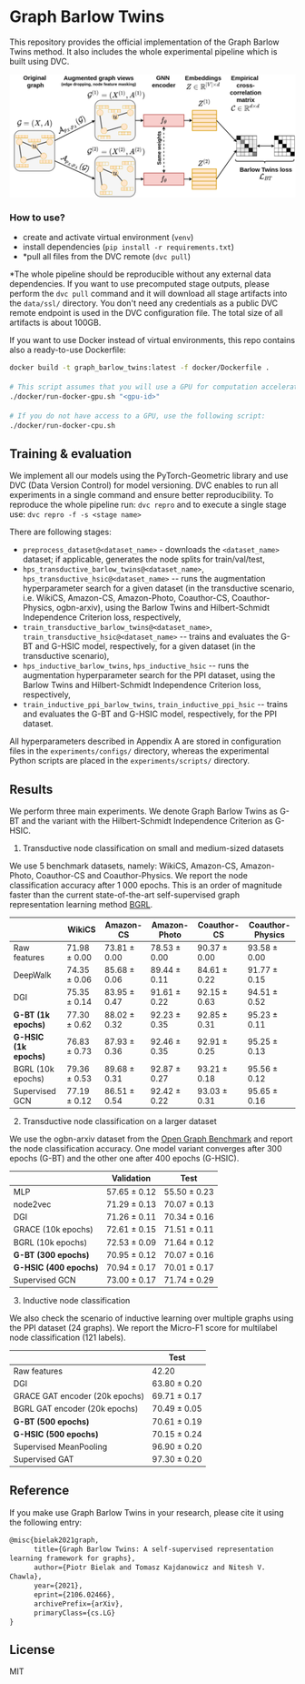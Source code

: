 # Graph Barlow Twins
This repository provides the official implementation of the Graph Barlow Twins method. 
It also includes the whole experimental pipeline which is built using DVC.

![](assets/model.png)

### How to use?
- create and activate virtual environment (`venv`)
- install dependencies (`pip install -r requirements.txt`)
- *pull all files from the DVC remote (`dvc pull`) 

*The whole pipeline should be reproducible without any external data dependencies. 
If you want to use precomputed stage outputs, please perform the `dvc pull` command
and it will download all stage artifacts into the `data/ssl/` directory. You don't
need any credentials as a public DVC remote endpoint is used in the DVC configuration 
file. The total size of all artifacts is about 100GB.

If you want to use Docker instead of virtual environments, this repo contains also
a ready-to-use Dockerfile:
```bash
docker build -t graph_barlow_twins:latest -f docker/Dockerfile .

# This script assumes that you will use a GPU for computation acceleration. 
./docker/run-docker-gpu.sh "<gpu-id>"  

# If you do not have access to a GPU, use the following script:
./docker/run-docker-cpu.sh
```

## Training & evaluation
We implement all our models using the PyTorch-Geometric library and use DVC 
(Data Version Control) for model versioning. DVC enables to run all experiments 
in a single command and ensure better reproducibility. To reproduce the whole 
pipeline run: `dvc repro` and to execute a single stage use: `dvc repro -f -s <stage name>`

There are following stages:
- `preprocess_dataset@<dataset_name>` - downloads the `<dataset_name>` dataset; if applicable, generates the node splits for train/val/test,
- `hps_transductive_barlow_twins@<dataset_name>`, `hps_transductive_hsic@<dataset_name>` -- runs the augmentation hyperparameter search for a given dataset (in the transductive scenario, i.e. WikiCS, Amazon-CS, Amazon-Photo, Coauthor-CS, Coauthor-Physics, ogbn-arxiv), using the Barlow Twins and Hilbert-Schmidt Independence Criterion loss, respectively,
- `train_transductive_barlow_twins@<dataset_name>`, `train_transductive_hsic@<dataset_name>` -- trains and evaluates the G-BT and G-HSIC model, respectively, for a given dataset (in the transductive scenario),
- `hps_inductive_barlow_twins`, `hps_inductive_hsic` -- runs the augmentation hyperparameter search for the PPI dataset, using the Barlow Twins and Hilbert-Schmidt Independence Criterion loss, respectively,
- `train_inductive_ppi_barlow_twins`, `train_inductive_ppi_hsic` -- trains and evaluates the G-BT and G-HSIC model, respectively, for the PPI dataset.

All hyperparameters described in Appendix A are stored in configuration files in 
the `experiments/configs/` directory, whereas the experimental Python scripts are 
placed in the `experiments/scripts/` directory. 


## Results
We perform three main experiments. We denote Graph Barlow Twins as G-BT and the 
variant with the Hilbert-Schmidt Independence Criterion as G-HSIC.

1. Transductive node classification on small and medium-sized datasets

We use 5 benchmark datasets, namely: WikiCS, Amazon-CS, Amazon-Photo, Coauthor-CS 
and Coauthor-Physics. We report the node classification accuracy after 1 000 epochs.
This is an order of magnitude faster than the current state-of-the-art self-supervised
graph representation learning method [BGRL](https://arxiv.org/pdf/2102.06514.pdf).

|   | WikiCS | Amazon-CS | Amazon-Photo | Coauthor-CS | Coauthor-Physics |
|---|--------|-----------|--------------|-------------|------------------|
Raw features |  71.98 ± 0.00 | 73.81 ±  0.00 | 78.53 ± 0.00 | 90.37 ± 0.00 | 93.58 ± 0.00 |
DeepWalk     |  74.35 ± 0.06 | 85.68 ± 0.06 | 89.44 ± 0.11 | 84.61 ± 0.22 | 91.77 ± 0.15 |
DGI | 75.35 ± 0.14 | 83.95 ± 0.47  | 91.61 ± 0.22 |  92.15 ± 0.63 | 94.51 ± 0.52 |
**G-BT (1k epochs)** | 77.30 ± 0.62 | 88.02 ± 0.32 | 92.23 ± 0.35 | 92.85 ± 0.31 | 95.23 ± 0.11 |
**G-HSIC (1k epochs)** | 76.83 ± 0.73 | 87.93 ± 0.36 | 92.46 ± 0.35 | 92.91 ± 0.25 | 95.25 ± 0.13|
BGRL (10k epochs)  | 79.36 ± 0.53 | 89.68 ± 0.31 | 92.87 ± 0.27 | 93.21 ± 0.18 | 95.56 ± 0.12 |
Supervised GCN | 77.19 ± 0.12 | 86.51 ± 0.54 | 92.42 ± 0.22 | 93.03 ± 0.31 | 95.65 ± 0.16 |

2. Transductive node classification on a larger dataset

We use the ogbn-arxiv dataset from the [Open Graph Benchmark](https://ogb.stanford.edu/) 
and report the node classification accuracy. One model variant converges after 300 epochs
(G-BT) and the other one after 400 epochs (G-HSIC).

|   | Validation | Test |
|---|------------|------|
MLP              | 57.65 ± 0.12 | 55.50 ± 0.23 |
node2vec         | 71.29 ± 0.13 | 70.07 ± 0.13 |
DGI              | 71.26 ± 0.11 | 70.34 ± 0.16 |
GRACE (10k epochs) | 72.61 ± 0.15 | 71.51 ± 0.11 |
BGRL (10k epochs)  | 72.53 ± 0.09 | 71.64 ± 0.12 |
**G-BT (300 epochs)** | 70.95 ± 0.12 | 70.07 ± 0.16 |
**G-HSIC (400 epochs)** | 70.94 ± 0.17 | 70.01 ± 0.17 |
Supervised GCN | 73.00 ± 0.17 | 71.74 ± 0.29 |

3. Inductive node classification

We also check the scenario of inductive learning over multiple graphs using the 
PPI dataset (24 graphs). We report the Micro-F1 score for multilabel node classification
(121 labels).

|   | Test |
|---|------|
Raw features    | 42.20 |
DGI     | 63.80 ± 0.20 |
GRACE GAT encoder (20k epochs) | 69.71 ± 0.17 |
BGRL GAT encoder  (20k epochs) | 70.49 ± 0.05 |
**G-BT (500 epochs)** | 70.61 ± 0.19  |
**G-HSIC (500 epochs)** | 70.15 ± 0.24  |
Supervised MeanPooling  | 96.90 ± 0.20|
Supervised GAT          | 97.30 ± 0.20|


## Reference
If you make use Graph Barlow Twins in your research, please cite it using the following entry:

```
@misc{bielak2021graph,
      title={Graph Barlow Twins: A self-supervised representation learning framework for graphs}, 
      author={Piotr Bielak and Tomasz Kajdanowicz and Nitesh V. Chawla},
      year={2021},
      eprint={2106.02466},
      archivePrefix={arXiv},
      primaryClass={cs.LG}
}
```

## License
MIT


